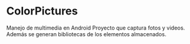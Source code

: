 # ColorPictures
Manejo de multimedia en Android
Proyecto que captura fotos y videos. Además se generan bibliotecas de los elementos almacenados.
